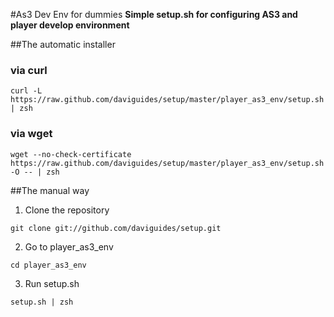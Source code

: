 #As3 Dev Env for dummies
__Simple setup.sh for configuring AS3 and player develop environment__

##The automatic installer

### via curl
`curl -L https://raw.github.com/daviguides/setup/master/player_as3_env/setup.sh | zsh`

### via wget
`wget --no-check-certificate https://raw.github.com/daviguides/setup/master/player_as3_env/setup.sh -O -- | zsh`

##The manual way

1. Clone the repository

`git clone git://github.com/daviguides/setup.git`

2. Go to player_as3_env

`cd player_as3_env`

3. Run setup.sh

`setup.sh | zsh`